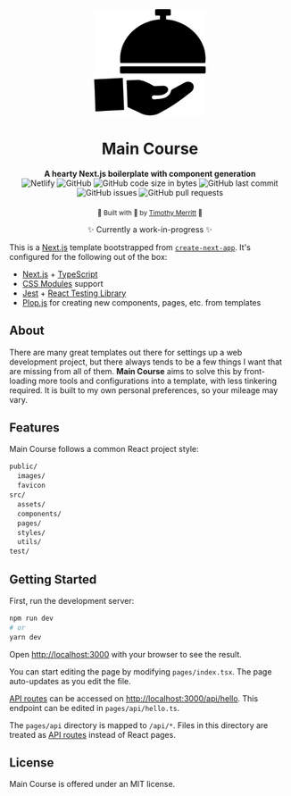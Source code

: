 <div align="center">
  <img src="/public/main-course-logo.svg" width="200px" alt="Next Dish Logo" />
  <h1>Main Course</h1>
</div>

<div align="center">
  <strong>A hearty Next.js boilerplate with component generation</strong>
</div>

<div align="center">
  <img alt="Netlify" src="https://img.shields.io/netlify/8fda250e-338f-4ad0-b887-dbf08ff7781e">
  <img alt="GitHub" src="https://img.shields.io/github/license/timmybytes/main-course">
  <img alt="GitHub code size in bytes" src="https://img.shields.io/github/languages/code-size/timmybytes/main-course">
  <img alt="GitHub last commit" src="https://img.shields.io/github/last-commit/timmybytes/main-course">
  <img alt="GitHub issues" src="https://img.shields.io/github/issues-raw/timmybytes/main-course">
  <img alt="GitHub pull requests" src="https://img.shields.io/github/issues-pr/timmybytes/main-course">
</div>

<p align="center">
  <sub>🍴 Built with 🍲 by <a href="https://timmybytes.com"target="_blank"rel="noopener noreferrer">Timothy Merritt</a> 🍴</sub>
</p>

<!-- prettier-ignore -->
<p align="center">
  ✨ Currently a work-in-progress ✨
</p>

This is a [Next.js](https://nextjs.org/) template bootstrapped from [`create-next-app`](https://github.com/vercel/next.js/tree/canary/packages/create-next-app). It's configured for the following out of the box:

- [Next.js](https//nextjs.org) + [TypeScript](https://www.typescriptlang.org/)
- [CSS Modules](https://github.com/css-modules/css-modules) support
- [Jest](https://github.com/facebook/jest) + [React Testing Library](https://github.com/testing-library/react-testing-library)
- [Plop.js](https://github.com/plopjs/plop) for creating new components, pages, etc. from templates

## About

There are many great templates out there for settings up a web development project, but there always tends to be a few things I want that are missing from all of them. **Main Course** aims to solve this by front-loading more tools and configurations into a template, with less tinkering required. It is built to my own personal preferences, so your mileage may vary.

## Features

Main Course follows a common React project style:

```bash
public/
  images/
  favicon
src/
  assets/
  components/
  pages/
  styles/
  utils/
test/
```

## Getting Started

First, run the development server:

```bash
npm run dev
# or
yarn dev
```

Open [http://localhost:3000](http://localhost:3000) with your browser to see the result.

You can start editing the page by modifying `pages/index.tsx`. The page auto-updates as you edit the file.

[API routes](https://nextjs.org/docs/api-routes/introduction) can be accessed on [http://localhost:3000/api/hello](http://localhost:3000/api/hello). This endpoint can be edited in `pages/api/hello.ts`.

The `pages/api` directory is mapped to `/api/*`. Files in this directory are treated as [API routes](https://nextjs.org/docs/api-routes/introduction) instead of React pages.

## License

Main Course is offered under an MIT license.
